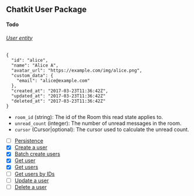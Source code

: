 ## Chatkit User Package

#### Todo

###### [User entity](https://pusher.com/docs/chatkit/reference/latest#user-entity)
```
{
  "id": "alice",
  "name": "Alice A",
  "avatar_url": "https://example.com/img/alice.png",
  "custom_data": {
    "email": "alice@example.com"
  },
  "created_at": "2017-03-23T11:36:42Z",
  "updated_at": "2017-03-23T11:36:42Z"
  "deleted_at": "2017-03-23T11:36:42Z"
}
```
- `room_id` (string): The id of the Room this read state applies to.
- `unread_count` (integer): The number of unread messages in the room.
- `cursor` (Cursor|optional): The cursor used to calculate the unread count.


- [ ] [Persistence](https://medium.com/@shanev/simple-and-easy-data-persistence-in-go-aa019a6f3106)
- [x]  [Create a user](https://pusher.com/docs/chatkit/reference/latest#create-a-user)
- [x]  [Batch create users](https://pusher.com/docs/chatkit/reference/latest#batch-create-users)
- [x]  [Get user](https://pusher.com/docs/chatkit/reference/latest#get-user)
- [x]  [Get users](https://pusher.com/docs/chatkit/reference/latest#get-users)
- [ ]  [Get users by IDs](https://pusher.com/docs/chatkit/reference/latest#get-users-by-ids)
- [ ]  [Update a user](https://pusher.com/docs/chatkit/reference/latest#update-a-user)
- [ ]  [Delete a user](https://pusher.com/docs/chatkit/reference/latest#delete-a-user)